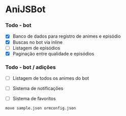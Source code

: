 # AniJSBot

### Todo - bot

- [x] Banco de dados para registro de animes e episódio   
- [x] Buscas no bot via inline
- [ ] Listagem de episódios
- [x] Paginação entre qualidade e episódios

### Todo - bot / adições
- [ ] Listagem de todos os animes do bot
- [ ] Sistema de notificações
- [ ] Sistema de favoritos

    
```basg
move sample.json ormconfig.json
``` 